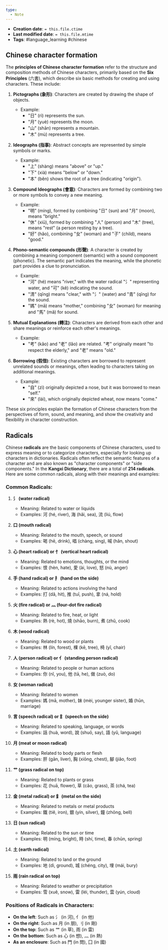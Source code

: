 ```yaml
---
type:
  - Note
---
```


* **Creation date**: `= this.file.ctime`
* **Last modified date**: `= this.file.mtime`
* **Tags**: #language_learning #chinese 

## Chinese character formation

The **principles of Chinese character formation** refer to the structure and composition methods of Chinese characters, primarily based on the **Six Principles** (六書), which describe six basic methods for creating and using characters. These include:

1. **Pictographs (象形)**: Characters are created by drawing the shape of objects.
    
    - Example:
        - "日" (rì) represents the sun.
        - "月" (yuè) represents the moon.
        - "山" (shān) represents a mountain.
        - "木" (mù) represents a tree.
2. **Ideographs (指事)**: Abstract concepts are represented by simple symbols or marks.
    
    - Example:
        - "上" (shàng) means "above" or "up."
        - "下" (xià) means "below" or "down."
        - "本" (běn) shows the root of a tree (indicating "origin").
3. **Compound Ideographs (會意)**: Characters are formed by combining two or more symbols to convey a new meaning.
    
    - Example:
        - "明" (míng), formed by combining "日" (sun) and "月" (moon), means "bright."
        - "休" (xiū), formed by combining "人" (person) and "木" (tree), means "rest" (a person resting by a tree).
        - "好" (hǎo), combining "女" (woman) and "子" (child), means "good."
4. **Phono-semantic compounds (形聲)**: A character is created by combining a meaning component (semantic) with a sound component (phonetic). The semantic part indicates the meaning, while the phonetic part provides a clue to pronunciation.
    
    - Example:
        - "河" (hé) means "river," with the water radical "氵" representing water, and "可" (kě) indicating the sound.
        - "清" (qīng) means "clear," with "氵" (water) and "青" (qīng) for the sound.
        - "媽" (mā) means "mother," combining "女" (woman) for meaning and "馬" (mǎ) for sound.
5. **Mutual Explanations (轉注)**: Characters are derived from each other and share meanings or reinforce each other's meanings.
    
    - Example:
        - "考" (kǎo) and "老" (lǎo) are related. "考" originally meant "to respect the elderly," and "老" means "old."
6. **Borrowing (假借)**: Existing characters are borrowed to represent unrelated sounds or meanings, often leading to characters taking on additional meanings.
    
    - Example:
        - "自" (zì) originally depicted a nose, but it was borrowed to mean "self."
        - "來" (lái), which originally depicted wheat, now means "come."

These six principles explain the formation of Chinese characters from the perspectives of form, sound, and meaning, and show the creativity and flexibility in character construction.

## Radicals

Chinese **radicals** are the basic components of Chinese characters, used to express meaning or to categorize characters, especially for looking up characters in dictionaries. Radicals often reflect the semantic features of a character and are also known as "character components" or "side components." In the **Kangxi Dictionary**, there are a total of **214 radicals**. Here are some common radicals, along with their meanings and examples:

### Common Radicals:

1. **氵 (water radical)**
    
    - Meaning: Related to water or liquids
    - Examples: 河 (hé, river), 海 (hǎi, sea), 流 (liú, flow)
2. **口 (mouth radical)**
    
    - Meaning: Related to the mouth, speech, or sound
    - Examples: 喝 (hē, drink), 唱 (chàng, sing), 喊 (hǎn, shout)
3. **心 (heart radical) or 忄 (vertical heart radical)**
    
    - Meaning: Related to emotions, thoughts, or the mind
    - Examples: 恨 (hèn, hate), 愛 (ài, love), 怒 (nù, anger)
4. **手 (hand radical) or 扌 (hand on the side)**
    
    - Meaning: Related to actions involving the hand
    - Examples: 打 (dǎ, hit), 推 (tuī, push), 拿 (ná, hold)
5. **火 (fire radical) or 灬 (four-dot fire radical)**
    
    - Meaning: Related to fire, heat, or light
    - Examples: 熱 (rè, hot), 燒 (shāo, burn), 煮 (zhǔ, cook)
6. **木 (wood radical)**
    
    - Meaning: Related to wood or plants
    - Examples: 林 (lín, forest), 棵 (kē, tree), 椅 (yǐ, chair)
7. **人 (person radical) or 亻 (standing person radical)**
    
    - Meaning: Related to people or human actions
    - Examples: 你 (nǐ, you), 他 (tā, he), 做 (zuò, do)
8. **女 (woman radical)**
    
    - Meaning: Related to women
    - Examples: 媽 (mā, mother), 妹 (mèi, younger sister), 婚 (hūn, marriage)
9. **言 (speech radical) or 訁 (speech on the side)**
    
    - Meaning: Related to speaking, language, or words
    - Examples: 話 (huà, word), 說 (shuō, say), 語 (yǔ, language)
10. **月 (meat or moon radical)**
    
    - Meaning: Related to body parts or flesh
    - Examples: 肝 (gān, liver), 胸 (xiōng, chest), 腳 (jiǎo, foot)
11. **艹 (grass radical on top)**
    
    - Meaning: Related to plants or grass
    - Examples: 花 (huā, flower), 草 (cǎo, grass), 茶 (chá, tea)
12. **金 (metal radical) or 釒 (metal on the side)**
    
    - Meaning: Related to metals or metal products
    - Examples: 鐵 (tiě, iron), 銀 (yín, silver), 鐘 (zhōng, bell)
13. **日 (sun radical)**
    
    - Meaning: Related to the sun or time
    - Examples: 明 (míng, bright), 時 (shí, time), 春 (chūn, spring)
14. **土 (earth radical)**
    
    - Meaning: Related to land or the ground
    - Examples: 地 (dì, ground), 城 (chéng, city), 埋 (mái, bury)
15. **雨 (rain radical on top)**
    
    - Meaning: Related to weather or precipitation
    - Examples: 雪 (xuě, snow), 雷 (léi, thunder), 雲 (yún, cloud)

### Positions of Radicals in Characters:

- **On the left**: Such as 氵 (in 河), 亻 (in 他)
- **On the right**: Such as 月 (in 朋), 刂 (in 剛)
- **On the top**: Such as 艹 (in 草), 雨 (in 雷)
- **On the bottom**: Such as 心 (in 想), 灬 (in 熱)
- **As an enclosure**: Such as 門 (in 問), 囗 (in 國)